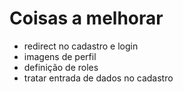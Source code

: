 # Coisas a melhorar

- redirect no cadastro e login
- imagens de perfil
- definição de roles
- tratar entrada de dados no cadastro

